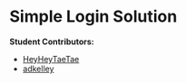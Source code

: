 # Simple Login Solution


**Student Contributors:**
- [HeyHeyTaeTae](https://github.com/HeyHeyTaeTae)
- [adkelley](https://github.com/adkelley)
